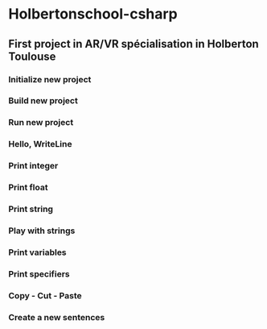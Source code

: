 # Holbertonschool-csharp
## First project in AR/VR spécialisation in Holberton Toulouse

### Initialize new project
### Build new project
### Run new project
### Hello, WriteLine
### Print integer
### Print float
### Print string
### Play with strings
### Print variables
### Print specifiers
### Copy - Cut - Paste
### Create a new sentences
